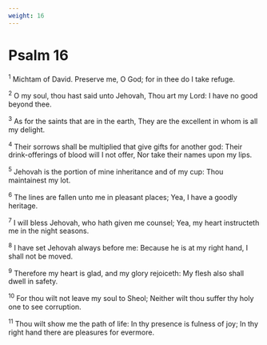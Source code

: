 ```yaml
---
weight: 16
---
```


# Psalm 16

<sup>1</sup> Michtam of David. Preserve me, O God; for in thee do I take refuge. 

<sup>2</sup> O my soul, thou hast said unto Jehovah, Thou art my Lord: I have no good beyond thee. 

<sup>3</sup> As for the saints that are in the earth, They are the excellent in whom is all my delight. 

<sup>4</sup> Their sorrows shall be multiplied that give gifts for another god: Their drink-offerings of blood will I not offer, Nor take their names upon my lips. 

<sup>5</sup> Jehovah is the portion of mine inheritance and of my cup: Thou maintainest my lot. 

<sup>6</sup> The lines are fallen unto me in pleasant places; Yea, I have a goodly heritage. 

<sup>7</sup> I will bless Jehovah, who hath given me counsel; Yea, my heart instructeth me in the night seasons. 

<sup>8</sup> I have set Jehovah always before me: Because he is at my right hand, I shall not be moved. 

<sup>9</sup> Therefore my heart is glad, and my glory rejoiceth: My flesh also shall dwell in safety. 

<sup>10</sup> For thou wilt not leave my soul to Sheol; Neither wilt thou suffer thy holy one to see corruption. 

<sup>11</sup> Thou wilt show me the path of life: In thy presence is fulness of joy; In thy right hand there are pleasures for evermore. 


